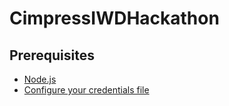 # CimpressIWDHackathon
## Prerequisites
* [Node.js](https://nodejs.org/en/)
* [Configure your credentials file](http://aws.amazon.com/sdk-for-node-js/)